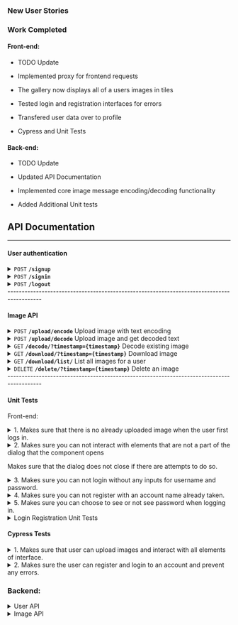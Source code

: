 ### New User Stories


### Work Completed

 #### Front-end:
 
- TODO Update
- Implemented proxy for frontend requests

- The gallery now displays all of a users images in tiles

- Tested login and registration interfaces for errors

- Transfered user data over to profile

- Cypress and Unit Tests


 #### Back-end:

- TODO Update
- Updated API Documentation

- Implemented core image message encoding/decoding functionality

- Added Additional Unit tests



## API Documentation
------------------------------------------------------------------------------------------

#### User authentication

<details>
 <summary><code>POST</code> <code><b>/signup</b></code></summary>

#### Parameters
**Credentials**

  ```json
{
    "username": "[username]",
    "password": "[password]"
}
```


#### Responses
**Code** : `200 OK`

  -User signed up
  
**Code** : `400 BAD REQUEST`
  
  -Missing username or password

**Code** : `409 CONFLICT`
  
  -Username taken
  
</details>

<details>
 <summary><code>POST</code> <code><b>/signin</b></code></summary>

#### Parameters
**Credentials**

  ```json
{
    "username": "[username]",
    "password": "[password]"
}
```


#### Responses
**Code** : `200 OK`

**Cookie**

```json
{
    "Name":  "session_token",
    "Value": "[unique session token]"
    "Expires": "[Expiration time]"
}
```
**Code** : `400 BAD REQUEST`
  
  -Missing username or password
  
**Code** : `401 UNAUTHORIZED`
  
  -Username or password incorrect 

</details>

<details>
 <summary><code>POST</code> <code><b>/logout</b></code></summary>

#### Parameters
**Cookie**

```json
{
    "Name":  "session_token",
    "Value": "[unique session token]"
    "Expires": "[Expiration time]"
}
```
#### Responses
**Code** : `200 OK`

  -User signed out
 
**Code** : `401 UNAUTHORIZED`
  
  -Cookie not set or bad token

</details>
------------------------------------------------------------------------------------------

#### Image API
<details>
 <summary><code>POST</code> <code><b>/upload/encode</b></code> Upload image with text encoding</summary>

#### Parameters
**Cookie authentication required**

```json
{
    "Name":  "session_token",
    "Value": "[unique session token]"
    "Expires": "[Expiration time]"
}
```

**Multipart form**
 
form enctype="multipart/form-data"
| input type  | Name        |  Value      |
| ----------- | ----------- | ----------- |
| file        | uploadfile  | -           |
| Text        | imagetext   | -           |
| submit      | -           | upload      |
#### Responses
**Code** : `200 OK`

  -Upload and encode success
 
**Code** : `400 BAD REQUEST`
  
  -Wrong file type. Only .jpeg .png .jpg allowed

**Code** : `401 UNAUTHORIZED`
  
  -Cookie not set or bad token

</details>

<details>
 <summary><code>POST</code> <code><b>/upload/decode</b></code> Upload image and get decoded text</summary>

#### Parameters
 
\*No authentication required
 
**Multipart form**
 
form enctype="multipart/form-data"
| input type  | Name        |  Value      |
| ----------- | ----------- | ----------- |
| file        | uploadfile  | -           |
| Text        | imagetext   | -           |
| submit      | -           | upload      |
#### Responses
**Code** : `200 OK`
```json
{
    "imageCode":  "[decoded image text]",
}
```
  -Upload and encode success
 
**Code** : `400 BAD REQUEST`
  
  -Wrong file type. Only .jpeg .png .jpg allowed

</details>

<details>
 <summary><code>GET</code> <code><b>/decode/?timestamp={timestamp}</b></code> Decode existing image</summary>

#### Parameters
**Cookie authentication required**

```json
{
    "Name":  "session_token",
    "Value": "[unique session token]"
    "Expires": "[Expiration time]"
}
```
**Image timestamp**

```json
{
    "timestamp":  "[image timestamp]",
}
```
 
#### Responses
**Code** : `200 OK`
```json
{
    "imageCode":  "[decoded image text]",
}
```
  -Upload and encode success
 
**Code** : `400 BAD REQUEST`
  
  -Cannot find image in database
 
**Code** : `401 UNAUTHORIZED`
  
  -Cookie not set or bad token
 
**Code** : `500 INTERNAL SERVER ERROR`
  
  -Cannot find image in file system

</details>

<details>
 <summary><code>GET</code> <code><b>/download/?timestamp={timestamp}</b></code> Download image</summary>

#### Parameters
**Cookie authentication required**

```json
{
    "Name":  "session_token",
    "Value": "[unique session token]"
    "Expires": "[Expiration time]"
}
```
 
#### Responses
**Code** : `200 OK`

 Content-Type="application/octet-stream"
 
  -Send image
 
**Code** : `400 BAD REQUEST`
  
  -Cannot find image in database
 
**Code** : `401 UNAUTHORIZED`
  
  -Cookie not set or bad token
 
**Code** : `500 INTERNAL SERVER ERROR`
  
  -Cannot find image in file system

</details>

<details>
 <summary><code>GET</code> <code><b>/download/list/</b></code> List all images for a user</summary>

#### Parameters
**Cookie authentication required**

```json
{
    "Name":  "session_token",
    "Value": "[unique session token]"
    "Expires": "[Expiration time]"
}
```
 
#### Responses
**Code** : `200 OK`

  -Lists all images 
```json
[{
    "id":  "[image id]",
    "token": "[user token]",
    "timestamp": "[image timestamp]",
    "extention": "[image extention]"
}]
```

 
**Code** : `400 BAD REQUEST`
  
  -Cannot find image in database
 
**Code** : `401 UNAUTHORIZED`
  
  -Cookie not set or bad token

</details>

<details>
 <summary><code>DELETE</code> <code><b>/delete/?timestamp={timestamp}</b></code> Delete an image</summary>

#### Parameters
**Cookie authentication required**

```json
{
    "Name":  "session_token",
    "Value": "[unique session token]"
    "Expires": "[Expiration time]"
}
```
 
**Image timestamp**

```json
{
    "timestamp":  "[image timestamp]",
}
```
 
#### Responses
**Code** : `200 OK`
 
  -Image deleted
 
**Code** : `404 NOT FOUND`
  
  -Cannot find image in database
 
**Code** : `401 UNAUTHORIZED`
  
  -Cookie not set or bad token
 
**Code** : `500 INTERNAL SERVER ERROR`
  
  -Cannot find image in file system

</details>
------------------------------------------------------------------------------------------

#### Unit Tests

Front-end:
<details>
 <summary>1. Makes sure that there is no already uploaded image when the user first logs in.</summary> 
  
   -Mounts Upload Component
 
   -Checks whether the text
 
    is not the default.
 </details>
 <details>
 <summary>2. Makes sure you can not interact with elements that are not a part of the dialog that the component opens
  
  Makes sure that the dialog does not close if there are attempts to do so.</summary> 
  
   -Mounts Upload Component
 
   -Clicks on Decode twice
 
   -Catches error that Decode can not be interacted with
 </details>
 <details>
   <summary>3. Makes sure you can not login without any inputs for username and password.</summary> 
  
   -Mounts Login Component
 
   -Click on Login button
 
   -Catches error and display error message, Username or password in invalid
 </details>
 <details>
  <summary>4. Makes sure you can not register with an account name already taken.</summary> 
  
   -Mounts Register Component
 
   -Inputs registerUsername and registerPassword
 
   -Click on Register button
 
   -Catches error and display error message, Username is already taken
 </details>
 <details>
  <summary>5. Makes sure you can choose to see or not see password when logging in.</summary> 
  
   -Mounts Login Component
 
   -Inputs loginUsername and loginPassword
 
   -Clicks on fa eye icon
 
   -Checks current type of password input, password or text
 </details>


<details>
 <summary>Login Registration Unit Tests</summary>
 
 <summary>AppComponent</summary>
 
    - Should create the app and load content
 
    - Should create the base for the website and contains the content from routing.
 <summary>LoginComponent</summary>
 
    - Should allow user to login
 
    - The user should be able to input the username and password text boxes.
 
    - Should allow user to show/hide password
 
    - By clicking the eye icon towards the right of the password box should show or hide the password.
 
    - Should start with the empty inputs
 
    - Both text boxes should begin as empty when the user loads onto the login page.
 
 <summary>Code: </summary>
<details>
 <code>
  describe('Login Elements', () => {
  it('Both text boxes should be empty', () => {
    cy.visit('http://localhost:4200');
    //should be automatically redirected to homepage/signin
    cy.contains("PhotoBomb");
    cy.contains("LOGIN");
    cy.url().should('includes', 'signin');

    //check for empty boxes
    cy.get('[id="userText"]').should('have.value', '');
    cy.get('[id="userPass"]').should('have.value', '');
  })

  it('Should provide error with empty text boxes, one or the other, or both', () => {
    cy.visit('http://localhost:4200');
    //should be automatically redirected to homepage/signin
    cy.contains("PhotoBomb");
    cy.contains("LOGIN");
    cy.url().should('includes', 'signin');

    //check for empty boxes
    cy.get('[id="userText"]').should('have.value', '');
    cy.get('[id="userPass"]').should('have.value', '');

    //login with both empty
    cy.get('[id="loginButton"]').click();

    //check for error 
    cy.contains("Username or password is invalid.");

    //reload
    cy.reload()

    //check for empty boxes
    cy.get('[id="userText"]').should('have.value', '');
    cy.get('[id="userPass"]').should('have.value', '');

    //input only username
    cy.get('[id="userText"]').type('testUser1');

    //login with both empty
    cy.get('[id="loginButton"]').click();

    //check for error 
    cy.contains("Username or password is invalid.");

    //reload
    cy.reload()

    //check for empty boxes
    cy.get('[id="userText"]').should('have.value', '');
    cy.get('[id="userPass"]').should('have.value', '');

    //input only password
    cy.get('[id="userPass"]').type('user1password');

    //login with both empty
    cy.get('[id="loginButton"]').click();

    //check for error 
    cy.contains("Username or password is invalid.");

    //reload
    cy.reload()
  })

  it('Should be able to see password and type after clicking eye icon', () => {
    cy.visit('http://localhost:4200');
    //should be automatically redirected to homepage/signin
    cy.contains("PhotoBomb");
    cy.contains("LOGIN");
    cy.url().should('includes', 'signin');

    //check for empty boxes
    cy.get('[id="userText"]').should('have.value', '');
    cy.get('[id="userPass"]').should('have.value', '');

    //input only password
    cy.get('[id="userPass"]').type('user1password');

    //check that we cant see password
    cy.contains("user1password").should('not.exist');

    //activate eye
    cy.get('[formControlName="button"]').click();

    //check that we can see password
    cy.get('[id="userPass"]').should('have.value', 'user1password');
  })

  it('Login with proper credientials should work', () => {
    cy.visit('http://localhost:4200');
    //should be automatically redirected to homepage/signin
    cy.contains("PhotoBomb");
    cy.contains("LOGIN");
    cy.url().should('includes', 'signin');

    //precreated user
    //username: username
    //password: password

    //login with proper credentials
    cy.get('[id="userText"]').type('username');
    cy.get('[id="userPass"]').type('password');
    cy.get('[formControlName="button"]').click();

    //login
    cy.get('[id="loginButton"]').click();

    //check profile
    cy.url().should('includes', 'profile');
    cy.contains("New");
    cy.contains("Logout");

    //signout
    cy.get('[id="logoutButton"]').click();
  })

  it('Register An Account button should bring user to register page', () => {
    cy.visit('http://localhost:4200');
    //should be automatically redirected to homepage/signin
    cy.contains("PhotoBomb");
    cy.contains("LOGIN");
    cy.url().should('includes', 'signin');

    //register
    cy.get('[id="regAccount"]').click();

    //check register
    cy.url().should('includes', 'signup');
    cy.contains("REGISTER");
  })
})
 </code>
  </details>
 
<summary>RegisterComponent</summary>
 
    - Should allow user to register
 
    - The user should be able to select the registration button once inputting valid answers.
 
    - Should allow user to cancel registration
 
    - By clicking on the cancel button the website will route the user back to the login page with empty input boxes.
 
    - Should allow user to input in all boxes
 
    - The user should be able to input the username and password text boxes.
 
    - User should not be allowed the same username as one in the database.
 
 <summary>Code: </summary>
<details>
 <code>
  describe('Register Elements', () => {
  it('Both text boxes should be empty', () => {
    cy.visit('http://localhost:4200/signup');
    //should be signup page
    cy.contains("PhotoBomb");
    cy.contains("REGISTER");
    cy.url().should('includes', 'signup');

    //check for empty boxes
    cy.get('[id="regText"]').should('have.value', '');
    cy.get('[id="regPass"]').should('have.value', '');
  })

  it('Should provide error with empty text boxes, one or the other, or both', () => {
    cy.visit('http://localhost:4200/signup');
    //should be signup page
    cy.contains("PhotoBomb");
    cy.contains("REGISTER");
    cy.url().should('includes', 'signup');

    //check for empty boxes
    cy.get('[id="regText"]').should('have.value', '');
    cy.get('[id="regPass"]').should('have.value', '');

    //login with both empty
    cy.get('[id="registerButton"]').click();

    //check for error 
    cy.contains("Username is taken.");

    //reload
    cy.reload()

    //check for empty boxes
    cy.get('[id="regText"]').should('have.value', '');
    cy.get('[id="regPass"]').should('have.value', '');

    //input only username
    cy.get('[id="regText"]').type('testUser1');

    //login with both empty
    cy.get('[id="registerButton"]').click();

    //check for error 
    cy.contains("Username is taken.");

    //reload
    cy.reload()

    //check for empty boxes
    cy.get('[id="regText"]').should('have.value', '');
    cy.get('[id="regPass"]').should('have.value', '');

    //input only password
    cy.get('[id="regPass"]').type('user1password');

    //login with both empty
    cy.get('[id="registerButton"]').click();

    //check for error 
    cy.contains("Username is taken.");

    //reload
    cy.reload()
  })

  it('Registering with usernames already in database should return error', () => {
    cy.visit('http://localhost:4200/signup');
    //should be signup page
    cy.contains("PhotoBomb");
    cy.contains("REGISTER");
    cy.url().should('includes', 'signup');

    //precreated user
    //username: username
    //password: password

    //login with already made credentials
    cy.get('[id="regText"]').type('username');
    cy.get('[id="regPass"]').type('password');

    //register
    cy.get('[id="registerButton"]').click();

    //check for error 
    cy.contains("Username is taken.");
  })

  it('Return to login button should bring user to login page', () => {
    cy.visit('http://localhost:4200/signup');
    //should be signup page
    cy.contains("PhotoBomb");
    cy.contains("REGISTER");
    cy.url().should('includes', 'signup');

    //return to login button
    cy.get('[id="signinButton"]').click();

    //check for page login
    cy.url().should('includes', 'signin');
    cy.contains("LOGIN");
  })
})
 </code>
  </details>
<summary>ProfileComponent</summary>
 
    - Should bring the user to their profile page.
 
    - Should allow user to start a new task.
 
    - Should allow user to logout.
 
 <summary>Code: </summary>
<details>
 <code>
  describe('Profile Elements', () => {
  it('Contain Profile Elements with user', () => {
    cy.visit('http://localhost:4200');
    //should be automatically redirected to homepage/signin
    cy.contains("PhotoBomb");
    cy.contains("LOGIN");
    cy.url().should('includes', 'signin');

    //precreated user
    //username: username
    //password: password

    //login with proper credentials
    cy.get('[id="userText"]').type('username');
    cy.get('[id="userPass"]').type('password');
    cy.get('[formControlName="button"]').click();

    //login
    cy.get('[id="loginButton"]').click();

    //check profile
    cy.url().should('includes', 'profile');
    cy.contains("New");
    cy.contains("Logout");

    cy.contains("username's album");
  })

  it('Allows user to create new images and return to album', () => {
    cy.visit('http://localhost:4200');
    //should be automatically redirected to homepage/signin
    cy.contains("PhotoBomb");
    cy.contains("LOGIN");
    cy.url().should('includes', 'signin');

    //precreated user
    //username: username
    //password: password

    //login with proper credentials
    cy.get('[id="userText"]').type('username');
    cy.get('[id="userPass"]').type('password');
    cy.get('[id="loginButton"]').click();
    
    //select create new photo button
    cy.get('[id="newPhoto"]').click();

    cy.contains("Choose Image");
    cy.contains("No image uploaded yet.");
  })

  it('Allows user to logout', () => {
    cy.visit('http://localhost:4200');
    //should be automatically redirected to homepage/signin
    cy.contains("PhotoBomb");
    cy.contains("LOGIN");
    cy.url().should('includes', 'signin');

    //precreated user
    //username: username
    //password: password

    //login with proper credentials
    cy.get('[id="userText"]').type('username');
    cy.get('[id="userPass"]').type('password');
    cy.get('[id="loginButton"]').click();

    //logout
    cy.get('[id="logoutButton"]').click();
    
    //check to see if on signin page
    cy.contains("PhotoBomb");
    cy.contains("LOGIN");
    cy.url().should('includes', 'signin');
  })
})
</code>
  </details>
<summary>AuthWebComponent</summary>
 
    - Should authorize users when inputting correct credentials.
 
    - Should deny users with incorrect credentials.

 </details>
  
  
 #### Cypress Tests
 <details>
 <summary>1. Makes sure that user can upload images and interact with all elements of interface.</summary> 
  
   -Goes to localhost
 
   -Uploads file from repository
 
   -Clicks on encode and exits
 
   -Clicks on decode and exits
 </details>

 <details>
  <summary>2. Makes sure the user can register and login to an account and prevent any errors.</summary>
Using Cypress with the End to End testing.
 
   -Starts user on login page
 
   -Allow users to register new accounts
 
   -Prevent account registration with same username
 
   -Logging in and logging out
 
   -Bringing users to their profile page
  
  <code>
describe('PhotoBomb End to End Testing', () => {
  it('Visits the login page', () => {
    //original login
    cy.visit('http://localhost:4200');
    cy.contains("PhotoBomb");
    cy.contains("LOGIN");
    cy.url().should('includes', 'signin');

    //try to login with user info
    cy.get('[id="userText"]').type('testUser1');
    cy.get('[id="userPass"]').type('user1password');
    cy.get('[formControlName="button"]').click();

    //login
    cy.get('[id="loginButton"]').click();

    //go register
    cy.get('[id="regAccount"]').click();
    cy.url().should('includes', 'signup');

    //input the user we created
    cy.get('[id="regText"]').type('testUser1');
    cy.get('[id="regPass"]').type('user1password');

    //register
    cy.get('[id="registerButton"]').click();

    //input the user we created to login with
    cy.get('[id="userText"]').type('testUser1');
    cy.get('[id="userPass"]').type('user1password');
    cy.get('[formControlName="button"]').click();

    //login
    cy.get('[id="loginButton"]').click();

    //check profile
    cy.url().should('includes', 'profile');
    cy.contains("New");
    cy.contains("Logout");

    //log out of profile
    cy.get('[id="logoutButton"]').click();
    cy.contains("PhotoBomb");
    cy.contains("LOGIN");
    cy.url().should('includes', 'signin');

    //try signing into first user with wrong password
    cy.get('[id="userText"]').type('testUser1');
    cy.get('[id="userPass"]').type('user1passwordWRONG');
    cy.get('[formControlName="button"]').click();

    //login
    cy.get('[id="loginButton"]').click();

    //login with correct credentials
    cy.get('[id="userText"]').clear();
    cy.get('[id="userPass"]').clear();
    cy.get('[id="userText"]').type('testUser1');
    cy.get('[id="userPass"]').type('user1password');
    cy.get('[formControlName="button"]').click();

    //login
    cy.get('[id="loginButton"]').click();

    //check profile
    cy.url().should('includes', 'profile');
    cy.contains("New");
    cy.contains("Logout");

    //log out of profile
    cy.get('[id="logoutButton"]').click();
    cy.contains("PhotoBomb");
    cy.contains("LOGIN");
    cy.url().should('includes', 'signin');

    //register a new user but use first username
    //go register
    cy.get('[id="regAccount"]').click();
    cy.url().should('includes', 'signup');

    //input the user we created with different password
    cy.get('[id="regText"]').type('testUser1');
    cy.get('[id="regPass"]').type('user2password');

    //register, will not go through
    cy.get('[id="registerButton"]').click();

    //change username
    cy.get('[id="regText"]').clear();
    cy.get('[id="regText"]').type('usernum2');

    //register, will go through
    cy.get('[id="registerButton"]').click();

    //input the user we created to login with
    cy.get('[id="userText"]').type('usernum2');
    cy.get('[id="userPass"]').type('user2password');
    cy.get('[formControlName="button"]').click();

    //login
    cy.get('[id="loginButton"]').click();

    //check profile
    cy.url().should('includes', 'profile');
    cy.contains("New");
    cy.contains("Logout");

    //log out of profile
    cy.get('[id="logoutButton"]').click();
    cy.contains("PhotoBomb");
    cy.contains("LOGIN");
    cy.url().should('includes', 'signin');
  })
})
  </code>
</details>


### Backend:

<details> <summary>User API</summary>

Tests are run on every function to ensure signup, signin, and logout works

Tested scenarios include:
- Empty requests
- Requests with wrong format
- Non existant user for signin
- Wrong password for signin
- Malformed/missing cookies
- Already taken username for signup
- Missing username/password
- Correct requests

</details>

<details> <summary>Image API</summary>

Tests are run on every function of imageControllers.go

Tested scenarios include:
- Bad authentitation
- Wrong filetype
- Bad/missing data
- Attempts to get nonexistant images
- Attempting to encode an image with too long of a message
- Encoding/Decoding both png and jpg images
